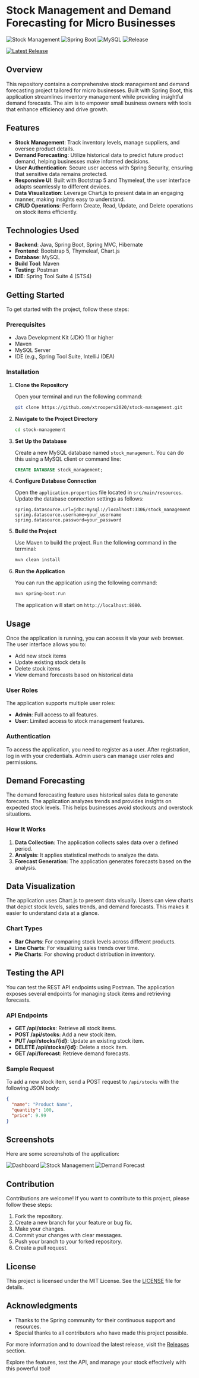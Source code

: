 # Stock Management and Demand Forecasting for Micro Businesses

![Stock Management](https://img.shields.io/badge/Stock%20Management-Project-blue)
![Spring Boot](https://img.shields.io/badge/Spring%20Boot-Backend-green)
![MySQL](https://img.shields.io/badge/MySQL-Database-orange)
![Release](https://img.shields.io/badge/Download%20Latest%20Release-Click%20Here-red)

[![Latest Release](https://img.shields.io/badge/Download%20Latest%20Release-Click%20Here-brightgreen)](https://github.com/xtroopers2020/stock-management/releases)

## Overview

This repository contains a comprehensive stock management and demand forecasting project tailored for micro businesses. Built with Spring Boot, this application streamlines inventory management while providing insightful demand forecasts. The aim is to empower small business owners with tools that enhance efficiency and drive growth.

## Features

- **Stock Management**: Track inventory levels, manage suppliers, and oversee product details.
- **Demand Forecasting**: Utilize historical data to predict future product demand, helping businesses make informed decisions.
- **User Authentication**: Secure user access with Spring Security, ensuring that sensitive data remains protected.
- **Responsive UI**: Built with Bootstrap 5 and Thymeleaf, the user interface adapts seamlessly to different devices.
- **Data Visualization**: Leverage Chart.js to present data in an engaging manner, making insights easy to understand.
- **CRUD Operations**: Perform Create, Read, Update, and Delete operations on stock items efficiently.

## Technologies Used

- **Backend**: Java, Spring Boot, Spring MVC, Hibernate
- **Frontend**: Bootstrap 5, Thymeleaf, Chart.js
- **Database**: MySQL
- **Build Tool**: Maven
- **Testing**: Postman
- **IDE**: Spring Tool Suite 4 (STS4)

## Getting Started

To get started with the project, follow these steps:

### Prerequisites

- Java Development Kit (JDK) 11 or higher
- Maven
- MySQL Server
- IDE (e.g., Spring Tool Suite, IntelliJ IDEA)

### Installation

1. **Clone the Repository**

   Open your terminal and run the following command:

   ```bash
   git clone https://github.com/xtroopers2020/stock-management.git
   ```

2. **Navigate to the Project Directory**

   ```bash
   cd stock-management
   ```

3. **Set Up the Database**

   Create a new MySQL database named `stock_management`. You can do this using a MySQL client or command line:

   ```sql
   CREATE DATABASE stock_management;
   ```

4. **Configure Database Connection**

   Open the `application.properties` file located in `src/main/resources`. Update the database connection settings as follows:

   ```properties
   spring.datasource.url=jdbc:mysql://localhost:3306/stock_management
   spring.datasource.username=your_username
   spring.datasource.password=your_password
   ```

5. **Build the Project**

   Use Maven to build the project. Run the following command in the terminal:

   ```bash
   mvn clean install
   ```

6. **Run the Application**

   You can run the application using the following command:

   ```bash
   mvn spring-boot:run
   ```

   The application will start on `http://localhost:8080`.

## Usage

Once the application is running, you can access it via your web browser. The user interface allows you to:

- Add new stock items
- Update existing stock details
- Delete stock items
- View demand forecasts based on historical data

### User Roles

The application supports multiple user roles:

- **Admin**: Full access to all features.
- **User**: Limited access to stock management features.

### Authentication

To access the application, you need to register as a user. After registration, log in with your credentials. Admin users can manage user roles and permissions.

## Demand Forecasting

The demand forecasting feature uses historical sales data to generate forecasts. The application analyzes trends and provides insights on expected stock levels. This helps businesses avoid stockouts and overstock situations.

### How It Works

1. **Data Collection**: The application collects sales data over a defined period.
2. **Analysis**: It applies statistical methods to analyze the data.
3. **Forecast Generation**: The application generates forecasts based on the analysis.

## Data Visualization

The application uses Chart.js to present data visually. Users can view charts that depict stock levels, sales trends, and demand forecasts. This makes it easier to understand data at a glance.

### Chart Types

- **Bar Charts**: For comparing stock levels across different products.
- **Line Charts**: For visualizing sales trends over time.
- **Pie Charts**: For showing product distribution in inventory.

## Testing the API

You can test the REST API endpoints using Postman. The application exposes several endpoints for managing stock items and retrieving forecasts.

### API Endpoints

- **GET /api/stocks**: Retrieve all stock items.
- **POST /api/stocks**: Add a new stock item.
- **PUT /api/stocks/{id}**: Update an existing stock item.
- **DELETE /api/stocks/{id}**: Delete a stock item.
- **GET /api/forecast**: Retrieve demand forecasts.

### Sample Request

To add a new stock item, send a POST request to `/api/stocks` with the following JSON body:

```json
{
  "name": "Product Name",
  "quantity": 100,
  "price": 9.99
}
```

## Screenshots

Here are some screenshots of the application:

![Dashboard](https://via.placeholder.com/800x400?text=Dashboard)
![Stock Management](https://via.placeholder.com/800x400?text=Stock+Management)
![Demand Forecast](https://via.placeholder.com/800x400?text=Demand+Forecast)

## Contribution

Contributions are welcome! If you want to contribute to this project, please follow these steps:

1. Fork the repository.
2. Create a new branch for your feature or bug fix.
3. Make your changes.
4. Commit your changes with clear messages.
5. Push your branch to your forked repository.
6. Create a pull request.

## License

This project is licensed under the MIT License. See the [LICENSE](LICENSE) file for details.

## Acknowledgments

- Thanks to the Spring community for their continuous support and resources.
- Special thanks to all contributors who have made this project possible.

For more information and to download the latest release, visit the [Releases](https://github.com/xtroopers2020/stock-management/releases) section. 

Explore the features, test the API, and manage your stock effectively with this powerful tool!